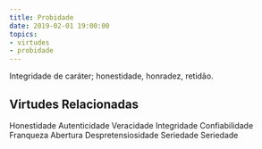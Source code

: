 ```yaml
---
title: Probidade
date: 2019-02-01 19:00:00
topics: 
- virtudes
- probidade
---
```


Integridade de caráter; honestidade, honradez, retidão.

## Virtudes Relacionadas
Honestidade
Autenticidade
Veracidade
Integridade
Confiabilidade
Franqueza
Abertura
Despretensiosidade
Seriedade
Seriedade

